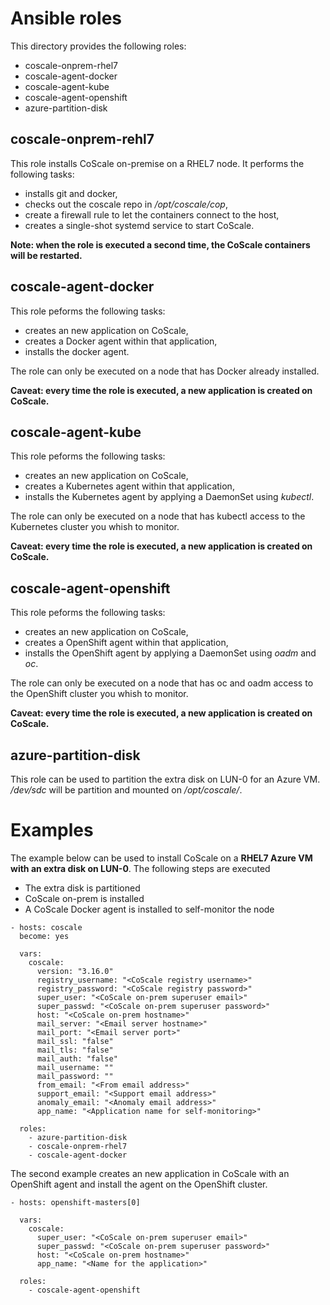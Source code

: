 # Ansible roles

This directory provides the following roles:

 * coscale-onprem-rhel7
 * coscale-agent-docker
 * coscale-agent-kube
 * coscale-agent-openshift
 * azure-partition-disk


## coscale-onprem-rehl7

This role installs CoScale on-premise on a RHEL7 node. It performs the following tasks:
* installs git and docker,
* checks out the coscale repo in */opt/coscale/cop*,
* create a firewall rule to let the containers connect to the host,
* creates a single-shot systemd service to start CoScale.

**Note: when the role is executed a second time, the CoScale containers will be restarted.**

## coscale-agent-docker

This role peforms the following tasks:
* creates an new application on CoScale,
* creates a Docker agent within that application,
* installs the docker agent.

The role can only be executed on a node that has Docker already installed.

**Caveat: every time the role is executed, a new application is created on CoScale.**

## coscale-agent-kube

This role peforms the following tasks:
* creates an new application on CoScale,
* creates a Kubernetes agent within that application,
* installs the Kubernetes agent by applying a DaemonSet using *kubectl*.

The role can only be executed on a node that has kubectl access to the Kubernetes cluster you whish to monitor.

**Caveat: every time the role is executed, a new application is created on CoScale.**

## coscale-agent-openshift

This role peforms the following tasks:
* creates an new application on CoScale,
* creates a OpenShift agent within that application,
* installs the OpenShift agent by applying a DaemonSet using *oadm* and *oc*.

The role can only be executed on a node that has oc and oadm access to the OpenShift cluster you whish to monitor.

**Caveat: every time the role is executed, a new application is created on CoScale.**

## azure-partition-disk

This role can be used to partition the extra disk on LUN-0 for an Azure VM. */dev/sdc* will be partition and mounted on */opt/coscale/*.

# Examples

The example below can be used to install CoScale on a **RHEL7 Azure VM with an extra disk on LUN-0**. The following steps are executed
* The extra disk is partitioned
* CoScale on-prem is installed
* A CoScale Docker agent is installed to self-monitor the node

```
- hosts: coscale
  become: yes

  vars:
    coscale:
      version: "3.16.0"
      registry_username: "<CoScale registry username>"
      registry_password: "<CoScale registry password>"
      super_user: "<CoScale on-prem superuser email>"
      super_passwd: "<CoScale on-prem superuser password>"
      host: "<CoScale on-prem hostname>"
      mail_server: "<Email server hostname>"
      mail_port: "<Email server port>"
      mail_ssl: "false"
      mail_tls: "false"
      mail_auth: "false"
      mail_username: ""
      mail_password: ""
      from_email: "<From email address>"
      support_email: "<Support email address>"
      anomaly_email: "<Anomaly email address>"
      app_name: "<Application name for self-monitoring>"

  roles:
    - azure-partition-disk
    - coscale-onprem-rhel7
    - coscale-agent-docker
```

The second example creates an new application in CoScale with an OpenShift agent and install the agent on the OpenShift cluster.

```
- hosts: openshift-masters[0]

  vars:
    coscale:
      super_user: "<CoScale on-prem superuser email>"
      super_passwd: "<CoScale on-prem superuser password>"
      host: "<CoScale on-prem hostname>"
      app_name: "<Name for the application>"

  roles:
    - coscale-agent-openshift
```


